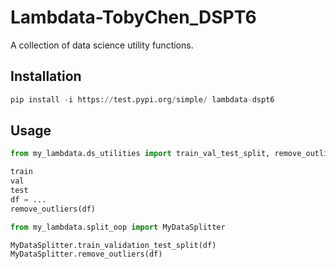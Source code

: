 # Lambdata-TobyChen_DSPT6
A collection of data science utility functions.

## Installation

```py
pip install -i https://test.pypi.org/simple/ lambdata-dspt6
```

## Usage

```py
from my_lambdata.ds_utilities import train_val_test_split, remove_outliers

train
val
test
df = ...
remove_outliers(df)
```

```py
from my_lambdata.split_oop import MyDataSplitter

MyDataSplitter.train_validation_test_split(df)
MyDataSplitter.remove_outliers(df)
```